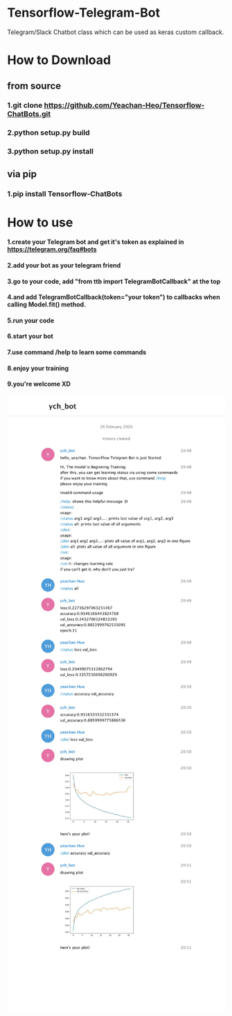 # Tensorflow-Telegram-Bot
Telegram/Slack Chatbot class which can be used as keras custom callback.
# How to Download
## from source
### 1.git clone https://github.com/Yeachan-Heo/Tensorflow-ChatBots.git
### 2.python setup.py build
### 3.python setup.py install
## via pip
### 1.pip install Tensorflow-ChatBots
# How to use
#### 1.create your Telegram bot and get it's token as explained in https://telegram.org/faq#bots  
#### 2.add your bot as your telegram friend  
#### 3.go to your code, add "from ttb import TelegramBotCallback" at the top 
#### 4.and add TelegramBotCallback(token="your token") to callbacks when calling Model.fit() method.
#### 5.run your code  
#### 6.start your bot  
#### 7.use command /help to learn some commands  
#### 8.enjoy your training  
#### 9.you're welcome XD  

![Alt Image text](/images/example-1.jpg?raw=true "example")
![Alt Image text](/images/example-2.jpg?raw=true)
